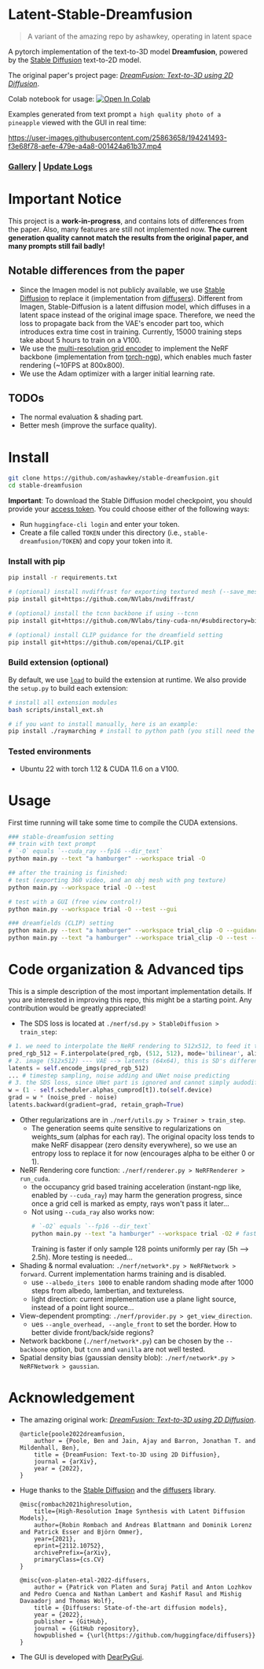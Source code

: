 # Latent-Stable-Dreamfusion

> A variant of the amazing repo by ashawkey, operating in latent space

A pytorch implementation of the text-to-3D model **Dreamfusion**, powered by the [Stable Diffusion](https://github.com/CompVis/stable-diffusion) text-to-2D model.

The original paper's project page: [_DreamFusion: Text-to-3D using 2D Diffusion_](https://dreamfusion3d.github.io/).

Colab notebook for usage: [![Open In Colab](https://colab.research.google.com/assets/colab-badge.svg)](https://colab.research.google.com/drive/1MXT3yfOFvO0ooKEfiUUvTKwUkrrlCHpF?usp=sharing)

Examples generated from text prompt `a high quality photo of a pineapple` viewed with the GUI in real time:

https://user-images.githubusercontent.com/25863658/194241493-f3e68f78-aefe-479e-a4a8-001424a61b37.mp4

### [Gallery](https://github.com/ashawkey/stable-dreamfusion/issues/1) | [Update Logs](assets/update_logs.md)

# Important Notice
This project is a **work-in-progress**, and contains lots of differences from the paper. Also, many features are still not implemented now. **The current generation quality cannot match the results from the original paper, and many prompts still fail badly!** 


## Notable differences from the paper
* Since the Imagen model is not publicly available, we use [Stable Diffusion](https://github.com/CompVis/stable-diffusion) to replace it (implementation from [diffusers](https://github.com/huggingface/diffusers)). Different from Imagen, Stable-Diffusion is a latent diffusion model, which diffuses in a latent space instead of the original image space. Therefore, we need the loss to propagate back from the VAE's encoder part too, which introduces extra time cost in training. Currently, 15000 training steps take about 5 hours to train on a V100.
* We use the [multi-resolution grid encoder](https://github.com/NVlabs/instant-ngp/) to implement the NeRF backbone (implementation from [torch-ngp](https://github.com/ashawkey/torch-ngp)), which enables much faster rendering (~10FPS at 800x800).
* We use the Adam optimizer with a larger initial learning rate.


## TODOs
* The normal evaluation & shading part.
* Better mesh (improve the surface quality). 

# Install

```bash
git clone https://github.com/ashawkey/stable-dreamfusion.git
cd stable-dreamfusion
```

**Important**: To download the Stable Diffusion model checkpoint, you should provide your [access token](https://huggingface.co/settings/tokens). You could choose either of the following ways:
* Run `huggingface-cli login` and enter your token.
* Create a file called `TOKEN` under this directory (i.e., `stable-dreamfusion/TOKEN`) and copy your token into it.

### Install with pip
```bash
pip install -r requirements.txt

# (optional) install nvdiffrast for exporting textured mesh (--save_mesh)
pip install git+https://github.com/NVlabs/nvdiffrast/

# (optional) install the tcnn backbone if using --tcnn
pip install git+https://github.com/NVlabs/tiny-cuda-nn/#subdirectory=bindings/torch

# (optional) install CLIP guidance for the dreamfield setting
pip install git+https://github.com/openai/CLIP.git

```

### Build extension (optional)
By default, we use [`load`](https://pytorch.org/docs/stable/cpp_extension.html#torch.utils.cpp_extension.load) to build the extension at runtime.
We also provide the `setup.py` to build each extension:
```bash
# install all extension modules
bash scripts/install_ext.sh

# if you want to install manually, here is an example:
pip install ./raymarching # install to python path (you still need the raymarching/ folder, since this only installs the built extension.)
```

### Tested environments
* Ubuntu 22 with torch 1.12 & CUDA 11.6 on a V100.


# Usage

First time running will take some time to compile the CUDA extensions.

```bash
### stable-dreamfusion setting
## train with text prompt
# `-O` equals `--cuda_ray --fp16 --dir_text`
python main.py --text "a hamburger" --workspace trial -O

## after the training is finished:
# test (exporting 360 video, and an obj mesh with png texture)
python main.py --workspace trial -O --test

# test with a GUI (free view control!)
python main.py --workspace trial -O --test --gui

### dreamfields (CLIP) setting
python main.py --text "a hamburger" --workspace trial_clip -O --guidance clip
python main.py --text "a hamburger" --workspace trial_clip -O --test --gui --guidance clip
```

# Code organization & Advanced tips

This is a simple description of the most important implementation details. 
If you are interested in improving this repo, this might be a starting point.
Any contribution would be greatly appreciated!

* The SDS loss is located at `./nerf/sd.py > StableDiffusion > train_step`:
```python
# 1. we need to interpolate the NeRF rendering to 512x512, to feed it to SD's VAE.
pred_rgb_512 = F.interpolate(pred_rgb, (512, 512), mode='bilinear', align_corners=False)
# 2. image (512x512) --- VAE --> latents (64x64), this is SD's difference from Imagen.
latents = self.encode_imgs(pred_rgb_512)
... # timestep sampling, noise adding and UNet noise predicting
# 3. the SDS loss, since UNet part is ignored and cannot simply audodiff, we manually set the grad for latents.
w = (1 - self.scheduler.alphas_cumprod[t]).to(self.device)
grad = w * (noise_pred - noise)
latents.backward(gradient=grad, retain_graph=True)
```
* Other regularizations are in `./nerf/utils.py > Trainer > train_step`. 
    * The generation seems quite sensitive to regularizations on weights_sum (alphas for each ray). The original opacity loss tends to make NeRF disappear (zero density everywhere), so we use an entropy loss to replace it for now (encourages alpha to be either 0 or 1).
* NeRF Rendering core function: `./nerf/renderer.py > NeRFRenderer > run_cuda`.
    * the occupancy grid based training acceleration (instant-ngp like, enabled by `--cuda_ray`) may harm the generation progress, since once a grid cell is marked as empty, rays won't pass it later...
    * Not using `--cuda_ray` also works now:
        ```bash
        # `-O2` equals `--fp16 --dir_text`
        python main.py --text "a hamburger" --workspace trial -O2 # faster training, but slower rendering
        ```
        Training is faster if only sample 128 points uniformly per ray (5h --> 2.5h).
        More testing is needed...
* Shading & normal evaluation: `./nerf/network*.py > NeRFNetwork > forward`. Current implementation harms training and is disabled.
    * use `--albedo_iters 1000` to enable random shading mode after 1000 steps from albedo, lambertian, and textureless.
    * light direction: current implementation use a plane light source, instead of a point light source...
* View-dependent prompting: `./nerf/provider.py > get_view_direction`.
    * ues `--angle_overhead, --angle_front` to set the border. How to better divide front/back/side regions?
* Network backbone (`./nerf/network*.py`) can be chosen by the `--backbone` option, but `tcnn` and `vanilla` are not well tested.
* Spatial density bias (gaussian density blob): `./nerf/network*.py > NeRFNetwork > gaussian`.

# Acknowledgement

* The amazing original work: [_DreamFusion: Text-to-3D using 2D Diffusion_](https://dreamfusion3d.github.io/).
    ```
    @article{poole2022dreamfusion,
        author = {Poole, Ben and Jain, Ajay and Barron, Jonathan T. and Mildenhall, Ben},
        title = {DreamFusion: Text-to-3D using 2D Diffusion},
        journal = {arXiv},
        year = {2022},
    }
    ```

* Huge thanks to the [Stable Diffusion](https://github.com/CompVis/stable-diffusion) and the [diffusers](https://github.com/huggingface/diffusers) library. 

    ```
    @misc{rombach2021highresolution,
        title={High-Resolution Image Synthesis with Latent Diffusion Models}, 
        author={Robin Rombach and Andreas Blattmann and Dominik Lorenz and Patrick Esser and Björn Ommer},
        year={2021},
        eprint={2112.10752},
        archivePrefix={arXiv},
        primaryClass={cs.CV}
    }

    @misc{von-platen-etal-2022-diffusers,
        author = {Patrick von Platen and Suraj Patil and Anton Lozhkov and Pedro Cuenca and Nathan Lambert and Kashif Rasul and Mishig Davaadorj and Thomas Wolf},
        title = {Diffusers: State-of-the-art diffusion models},
        year = {2022},
        publisher = {GitHub},
        journal = {GitHub repository},
        howpublished = {\url{https://github.com/huggingface/diffusers}}
    }
    ```

* The GUI is developed with [DearPyGui](https://github.com/hoffstadt/DearPyGui).
